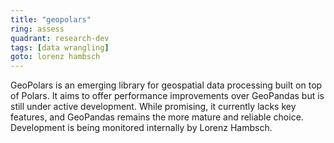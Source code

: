 ```yaml
---
title: "geopolars"
ring: assess
quadrant: research-dev
tags: [data wrangling]
goto: lorenz hambsch
---
```


GeoPolars is an emerging library for geospatial data processing built on top of Polars. It aims to offer performance improvements over GeoPandas but is still under active development. While promising, it currently lacks key features, and GeoPandas remains the more mature and reliable choice. Development is being monitored internally by Lorenz Hambsch.
